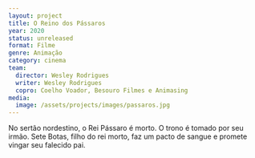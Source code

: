 ```yaml
---
layout: project
title: O Reino dos Pássaros
year: 2020
status: unreleased
format: Filme
genre: Animação
category: cinema
team:
  director: Wesley Rodrigues
  writer: Wesley Rodrigues
  copro: Coelho Voador, Besouro Filmes e Animasing
media:
  image: /assets/projects/images/passaros.jpg
---
```

No sertão nordestino, o Rei Pássaro é morto. O trono é tomado por seu irmão. Sete Botas, filho do rei morto, faz um pacto de sangue e promete vingar seu falecido pai.
